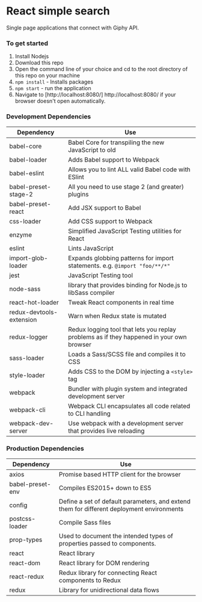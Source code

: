 # React simple search
Single page applications that connect with Giphy API.

### To get started
1. Install Nodejs
2. Download this repo
3. Open the command line of your choice and cd to the root directory of this repo on your machine
4. `npm install` - Installs packages
5. `npm start` - run the application
6. Navigate to [http://localhost:8080/] http://localhost:8080/ if your browser doesn't open automatically.

### Development Dependencies
| **Dependency** | **Use** |
|----------|-------|
|babel-core|Babel Core for transpiling the new JavaScript to old |
|babel-loader|Adds Babel support to Webpack |
|babel-eslint|Allows you to lint ALL valid Babel code with ESlint |
|babel-preset-stage-2|All you need to use stage 2 (and greater) plugins|
|babel-preset-react|Add JSX support to Babel |
|css-loader|Add CSS support to Webpack|
|enzyme|Simplified JavaScript Testing utilities for React|
|eslint|Lints JavaScript|
|import-glob-loader|Expands globbing patterns for import statements. e.g. `@import "foo/**/*"`|
|jest|JavaScript Testing tool|
|node-sass|library that provides binding for Node.js to libSass compiler|
|react-hot-loader|Tweak React components in real time |
|redux-devtools-extension|Warn when Redux state is mutated|
|redux-logger|Redux logging tool that lets you replay problems as if they happened in your own browser|
|sass-loader|Loads a Sass/SCSS file and compiles it to CSS|
|style-loader|Adds CSS to the DOM by injecting a `<style>` tag|
|webpack|Bundler with plugin system and integrated development server |
|webpack-cli|Webpack CLI encapsulates all code related to CLI handling |
|webpack-dev-server|Use webpack with a development server that provides live reloading|

### Production Dependencies
| **Dependency** | **Use** |
|----------|-------|
|axios|Promise based HTTP client for the browser|
|babel-preset-env|Compiles ES2015+ down to ES5 |
|config|Define a set of default parameters, and extend them for different deployment environments |
|postcss-loader|Compile Sass files|
|prop-types|Used to document the intended types of properties passed to components. |
|react|React library|
|react-dom|React library for DOM rendering |
|react-redux|Redux library for connecting React components to Redux |
|redux|Library for unidirectional data flows |